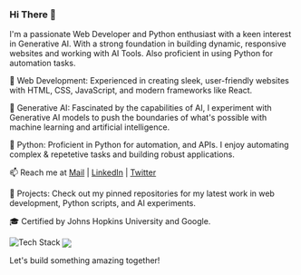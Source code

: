 ### Hi There 👋

I'm a passionate Web Developer and Python enthusiast with a keen interest in Generative AI. With a strong foundation in building dynamic, responsive websites and working with AI Tools. Also proficient in using Python for automation tasks.

🔹 Web Development: Experienced in creating sleek, user-friendly websites with HTML, CSS, JavaScript, and modern frameworks like React.

🔹 Generative AI: Fascinated by the capabilities of AI, I experiment with Generative AI models to push the boundaries of what's possible with machine learning and artificial intelligence.

🔹 Python: Proficient in Python for automation, and APIs. I enjoy automating complex & repetetive tasks and building robust applications.

📫 Reach me at [Mail](mailto:dilukshann7@gmail.com) | [LinkedIn](www.linkedin.com/in/dilukshann7) | [Twitter](https://x.com/DilukshanN7)

🚀 Projects: Check out my pinned repositories for my latest work in web development, Python scripts, and AI experiments.

🎓 Certified by Johns Hopkins University and Google.

<img src="https://skillicons.dev/icons?i=js,react,html,css,python,git,bootstrap,tailwindcss,wordpress,bash,linux,ae,pr,ps,ai&perline=8" alt="Tech Stack" /> 

<img align="center" src="https://github-readme-stats.vercel.app/api/top-langs/?username=dilukshann7&layout=compact&theme=tokyonight&langs_count=6" />

Let's build something amazing together!
